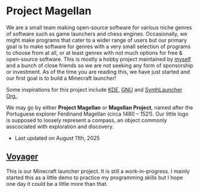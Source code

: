 # Project Magellan
We are a small team making open-source software for various niche genres of software such as game launchers and chess engines. Occasionally, we might make programs that cater to a wider range of users but our primary goal is to make software for genres with a very small selection of programs to choose from at all, or at least genres with not much options for free & open-source software. This is mostly a hobby project maintained by [myself](https://github.com/AquaCobalt) and a bunch of close friends so we are not seeking any form of sponsorship or investment. As of the time you are reading this, we have just started and our first goal is to build a Minecraft launcher!

Some inspirations for this project include [KDE](https://kde.org/), [GNU](https://www.gnu.org/gnu/thegnuproject.html) and [SynthLauncher Org.](https://github.com/SynthLauncher).

We may go by either **Project Magellan** or **Magellan Project**, named after the Portuguese explorer Ferdinand Magellan (circa 1480 – 1521). Our little logo is supposed to loosely represent a compass, an object commonly asscociated with exploration and discovery.

- Last updated on August 11th, 2025

## [Voyager](https://github.com/Project-Magellan/Voyager)
This is our Minecraft launcher project. It is still a work-in-progress. I mainly started this as a little demo to practice my programming skills but I hope one day it could be a little more than that.
